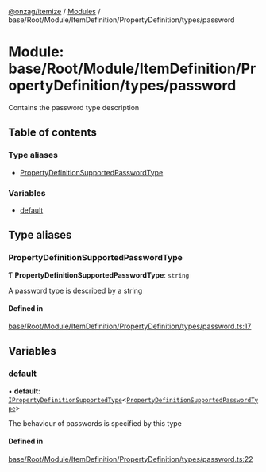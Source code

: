 [@onzag/itemize](../README.md) / [Modules](../modules.md) / base/Root/Module/ItemDefinition/PropertyDefinition/types/password

# Module: base/Root/Module/ItemDefinition/PropertyDefinition/types/password

Contains the password type description

## Table of contents

### Type aliases

- [PropertyDefinitionSupportedPasswordType](base_Root_Module_ItemDefinition_PropertyDefinition_types_password.md#propertydefinitionsupportedpasswordtype)

### Variables

- [default](base_Root_Module_ItemDefinition_PropertyDefinition_types_password.md#default)

## Type aliases

### PropertyDefinitionSupportedPasswordType

Ƭ **PropertyDefinitionSupportedPasswordType**: `string`

A password type is described by a string

#### Defined in

[base/Root/Module/ItemDefinition/PropertyDefinition/types/password.ts:17](https://github.com/onzag/itemize/blob/f2f29986/base/Root/Module/ItemDefinition/PropertyDefinition/types/password.ts#L17)

## Variables

### default

• **default**: [`IPropertyDefinitionSupportedType`](../interfaces/base_Root_Module_ItemDefinition_PropertyDefinition_types.IPropertyDefinitionSupportedType.md)<[`PropertyDefinitionSupportedPasswordType`](base_Root_Module_ItemDefinition_PropertyDefinition_types_password.md#propertydefinitionsupportedpasswordtype)\>

The behaviour of passwords is specified by this type

#### Defined in

[base/Root/Module/ItemDefinition/PropertyDefinition/types/password.ts:22](https://github.com/onzag/itemize/blob/f2f29986/base/Root/Module/ItemDefinition/PropertyDefinition/types/password.ts#L22)
